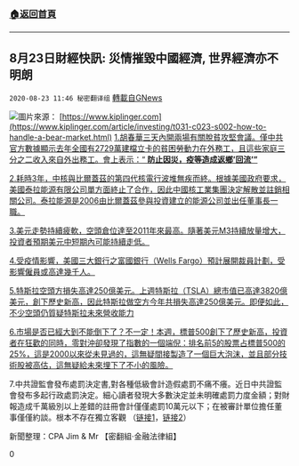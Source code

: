 ###  [:house:返回首頁](https://github.com/ourhimalayas/txt)
---

## 8月23日財經快訊: 災情摧毀中國經濟, 世界經濟亦不明朗
`2020-08-23 11:46 秘密翻译组` [轉載自GNews](https://gnews.org/zh-hant/313635/)

![](https://s3.amazonaws.com/gnews-media-offload/wp-content/uploads/2020/08/23113510/Picture-1-86.png)圖片來源： [https://www.kiplinger.com](https://www.kiplinger.com/article/investing/t031-c023-s002-how-to-handle-a-bear-market.html) 
[1.胡春華三天內開兩場有關脫貧攻堅會議。僅中共官方數據顯示去年全國有2729萬建檔立卡的貧困勞動力在外務工，且這些家庭三分之二收入來自外出務工。會上表示：“ **防止因災，疫等造成返鄉’回流’”**](https://dy.163.com/article/FKN2UOHQ051482MP.html?referFrom=)

[2.耗時3年，中核與比爾蓋茲的第四代核電行波堆無疾而終。根據美國政府要求，美國泰拉能源有限公司單方面終止了合作，因此中國核工業集團決定解散並註銷相關公司。泰拉能源是2006由比爾蓋茲參與投資建立的能源公司並出任董事長一職。](https://fortune.com/2019/11/22/bill-gates-nuclear-reactor-china-trade-war/)

[3.美元走勢持續疲軟，空頭倉位達至2011年來最高。隨著美元M3持續放量增大，投資者預期美元中短期內可能持續走低。](https://www.fxstreet.com/analysis/usd-net-short-position-likely-to-lead-to-a-squeeze-202008181317)

[4.受疫情影響，美國三大銀行之富國銀行（Wells Fargo）預計展開裁員計劃，受影響僱員或高達幾千人。](https://www.reuters.com/article/us-wells-fargo-layoffs/wells-fargo-resumes-job-cuts-after-pandemic-break-idUSKBN25H1UJ)

[5.特斯拉空頭方損失高達250億美元。上週特斯拉（TSLA）總市值已高達3820億美元，創下歷史新高，因此特斯拉做空方今年共損失高達250億美元。即便如此，不少空頭仍質疑特斯拉未來營收能力](https://cleantechnica.com/2020/08/21/tesla-market-cap-382-billion-tesla-tsla-short-sellers-still-think-tsla-is-a-cult-stock/)

[6.市場是否已經大到不能倒下了？不一定！本週，標普500創下了歷史新高，投資者在狂歡的同時，零對沖卻發現了指數的一個端倪：排名前5的股票占標普500的25%，這是2000以來從未見過的，這無疑間接製造了一個巨大泡沫，並且部分技術股被高估，這無疑給未來埋下了不小的風險。](https://www.zerohedge.com/markets/stock-market-now-too-big-fail)

7.中共證監會發布處罰決定書,對各種低級會計造假處罰不痛不癢。近日中共證監會發布多起行政處罰決定。細心讀者發現大多數決定並未明確處罰力度金額；對財報造成千萬級別以上差錯的註冊會計僅僅處罰10萬元以下；在被審計單位擔任董事僅僅約談。根本不存在獨立客觀 （[链接1](http://www.csrc.gov.cn/pub/beijing/bjxyzl/bjxzcf/202008/t20200819_381839.htm)，[链接2](http://www.csrc.gov.cn/pub/shenzhen/szscjr/202008/t20200819_381865.htm)）

新聞整理：CPA Jim & Mr 
 【密翻組·金融法律組】

0
